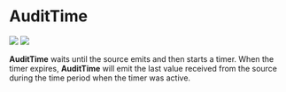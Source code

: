 # AuditTime

[![](../../../assets/godev.svg?raw=true)](https://pkg.go.dev/github.com/reactivego/rx/test/AuditTime?tab=doc)
[![](../../../assets/rx.svg?raw=true)](https://rxjs.dev/api/operators/auditTime)

**AuditTime** waits until the source emits and then starts a timer. When the timer
expires, **AuditTime** will emit the last value received from the source during the
time period when the timer was active.
